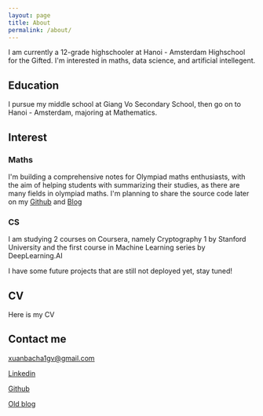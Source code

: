 ```yaml
---
layout: page
title: About
permalink: /about/
---
```


I am currently a 12-grade highschooler at Hanoi - Amsterdam Highschool for the Gifted. I'm interested in maths, data science, and artificial intellegent.

## Education

I pursue my middle school at Giang Vo Secondary School, then go on to Hanoi - Amsterdam, majoring at Mathematics.

## Interest
### Maths
I'm building a comprehensive notes for Olympiad maths enthusiasts, with the aim of helping students with summarizing their studies, as there are many fields in olympiad maths.
I'm planning to share the source code later on my [Github](https://github.com/bmathnguyen) and [Blog](https://bmathnguyen.github.io/)
### CS
I am studying 2 courses on Coursera, namely Cryptography 1 by Stanford University and the first course in Machine Learning series by DeepLearning.AI

I have some future projects that are still not deployed yet, stay tuned!

## CV
Here is my CV

## Contact me

[xuanbacha1gv@gmail.com](mailto:xuanbacha1gv@gmail.com)

[Linkedin](https://www.linkedin.com/in/bach-nguyen-xuan-698835219/)

[Github](https://github.com/bmathnguyen)

[Old blog](https://bmathnguyen.blogspot.com/)